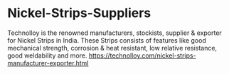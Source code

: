 # Nickel-Strips-Suppliers
Technolloy is the renowned manufacturers, stockists, supplier &amp; exporter for Nickel Strips in India. These Strips consists of features like good mechanical strength, corrosion &amp; heat resistant, low relative resistance, good weldability and more. https://technolloy.com/nickel-strips-manufacturer-exporter.html
